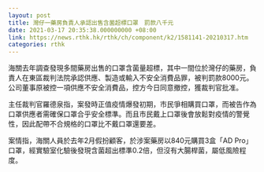```yaml
---
layout: post
title: 灣仔一藥房負責人承認出售含菌超標口罩　罰款八千元
date: 2021-03-17 20:35:38.000000000 +08:00
link: https://news.rthk.hk/rthk/ch/component/k2/1581141-20210317.htm
categories: rthk
---
```


海關去年調查發現多間藥房出售的口罩含菌量超標，其中一間位於灣仔的藥房，負責人在東區裁判法院承認供應、製造或輸入不安全消費品罪，被判罰款8000元。公司董事原被控一項供應不安全消費品，控方今日同意撤控，獲裁判官批准。

主任裁判官羅德泉指，案發時正值疫情爆發初期，市民爭相購買口罩，而被告作為口罩供應者需確保口罩合乎安全標準。而且市民戴上口罩後會放鬆對疫情的警覺性，因此配帶不合規格的口罩比不戴口罩還要差。

案情指，海關人員於去年2月假扮顧客，於涉案藥房以840元購買3盒「AD Pro」口罩，經實驗室化驗後發現含菌超出標準0.2倍，但沒有大腸桿菌，屬低風險程度。

